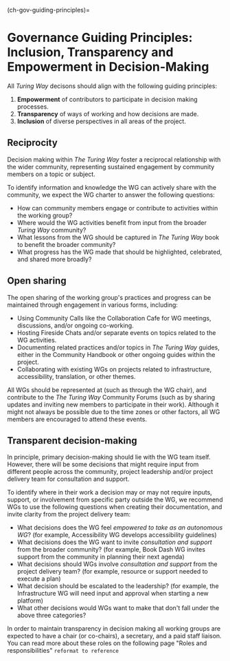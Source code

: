 (ch-gov-guiding-principles)=
# Governance Guiding Principles: Inclusion, Transparency and Empowerment in Decision-Making

All *Turing Way* decisons should align with the following guiding principles:
1. **Empowerment** of contributors to participate in decision making processes.
2. **Transparency** of ways of working and how decisions are made.
3. **Inclusion** of diverse perspectives in all areas of the project.

<!-- KW: We need a paragraph here that links to the purpose of The Turing Way and some of the existing content we already have!
Something more formal but along the lines of "This wouldn't be The Turing Way if we weren't considering how to ensure our own processes are collaborative, inclusive, ethical and reproducible! -->

<!-- Recommendation and insights from answering these questions can be shared in the WG charter document `reformat to reference!`. -->

## Reciprocity

Decision making  within *The Turing Way* foster a reciprocal relationship with the wider community, representing sustained engagement by community members on a topic or subject.

To identify information and knowledge the WG can actively share with the community, we expect the WG charter to answer the following questions:
- How can community members engage or contribute to activities within the working group?
- Where would the WG activities benefit from input from the broader *Turing Way* community?
- What lessons from the WG should be captured in *The Turing Way* book to benefit the broader community?
- What progress has the WG made that should be highlighted, celebrated, and shared more broadly?

## Open sharing

The open sharing of the working group's practices and progress can be maintained through engagement in various forms, including:
- Using Community Calls like the Collaboration Cafe for WG meetings, discussions, and/or ongoing co-working. <!-- KW: Add links - Note JD's recent questions indicating that the current invitations to the Collaboration Cafes aren't clear -->
- Hosting Fireside Chats and/or separate events on topics related to the WG activities.
- Documenting related practices and/or topics in *The Turing Way* guides, either in the Community Handbook or other ongoing guides within the project.
- Collaborating with existing WGs on projects related to infrastructure, accessibility, translation, or other themes. <!-- KW: Add links -->

<!-- Is this reciprocity? Or open sharing? Or both!? -->
All WGs should be represented at (such as through the WG chair), and contribute to the *The Turing Way* Community Forums (such as by sharing updates and inviting new members to participate in their work). 
Although it might not always be possible due to the time zones or other factors, all WG members are encouraged to attend these events.

## Transparent decision-making

<!--- This section can provide more examples and links from existing work - MS --->
<!-- KW: Agree - the "for examples" in the bullet points can be expanded I think - there is a lot of useful learning in there -->
In principle, primary decision-making should lie with the WG team itself. 
However, there will be some decisions that might require input from different people across the community, project leadership and/or project delivery team for consultation and support.

To identify where in their work a decision may or may not require inputs, support, or involvement from specific party outside the WG, we recommend WGs to use the following questions when creating their documentation, and invite clarity from the project delivery team:

- What decisions does the WG feel *empowered to take as an autonomous WG*? (for example, Accessibility WG develops accessibility guidelines)
- What decisions does the WG want to invite *consultation and support* from the broader community? (for example, Book Dash WG invites support from the community in planning their next agenda)
- What decisions should WGs involve *consultation and support* from the project delivery team? (for example, resource or support needed to execute a plan)
- What decision should be escalated to the leadership? (for example, the Infrastructure WG will need input and approval when starting a new platform)
- What other decisions would WGs want to make that don't fall under the above three categories?

In order to maintain transparency in decision making all working groups are expected to have a chair (or co-chairs), a secretary, and a paid staff liaison.
You can read more about these roles on the following page "Roles and responsibilities" `reformat to reference`
